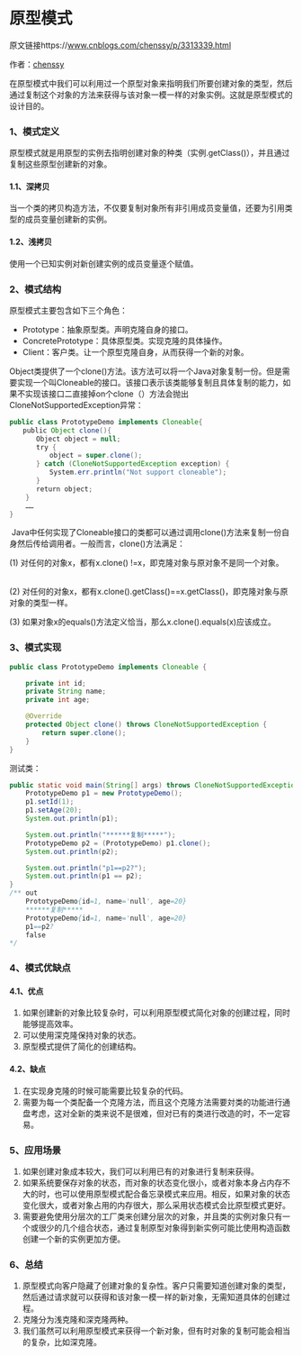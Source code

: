 # 原型模式

原文链接https://www.cnblogs.com/chenssy/p/3313339.html

作者：[chenssy](http://www.cnblogs.com/chenssy/)  

在原型模式中我们可以利用过一个原型对象来指明我们所要创建对象的类型，然后通过复制这个对象的方法来获得与该对象一模一样的对象实例。这就是原型模式的设计目的。 

### 1、模式定义

原型模式就是用原型的实例去指明创建对象的种类（实例.getClass()），并且通过复制这些原型创建新的对象。

#### 1.1、深拷贝

当一个类的拷贝构造方法，不仅要复制对象所有非引用成员变量值，还要为引用类型的成员变量创建新的实例。

#### 1.2、浅拷贝

使用一个已知实例对新创建实例的成员变量逐个赋值。

### 2、模式结构

原型模式主要包含如下三个角色：

* Prototype：抽象原型类。声明克隆自身的接口。
* ConcretePrototype：具体原型类。实现克隆的具体操作。
* Client：客户类。让一个原型克隆自身，从而获得一个新的对象。

Object类提供了一个clone()方法。该方法可以将一个Java对象复制一份。但是需要实现一个叫Cloneable的接口。该接口表示该类能够复制且具体复制的能力，如果不实现该接口二直接掉on个clone（）方法会抛出CloneNotSupportedException异常：

```java
public class PrototypeDemo implements Cloneable{
　　public Object clone(){
　　　　Object object = null;
　　　　try {
　　　　　　object = super.clone();
　　　　} catch (CloneNotSupportedException exception) {
　　　　　　System.err.println("Not support cloneable");
　　　　}
　　　　return object;
    }
    ……
}
```

 Java中任何实现了Cloneable接口的类都可以通过调用clone()方法来复制一份自身然后传给调用者。一般而言，clone()方法满足：       

 (1) 对任何的对象x，都有x.clone() !=x，即克隆对象与原对象不是同一个对象。        

(2) 对任何的对象x，都有x.clone().getClass()==x.getClass()，即克隆对象与原对象的类型一样。       

(3) 如果对象x的equals()方法定义恰当，那么x.clone().equals(x)应该成立。 

### 3、模式实现

```java
public class PrototypeDemo implements Cloneable {

    private int id;
    private String name;
    private int age;

    @Override
    protected Object clone() throws CloneNotSupportedException {
        return super.clone();
    }
}
```

测试类：

```java
public static void main(String[] args) throws CloneNotSupportedException {
    PrototypeDemo p1 = new PrototypeDemo();
    p1.setId(1);
    p1.setAge(20);
    System.out.println(p1);

    System.out.println("******复制*****");
    PrototypeDemo p2 = (PrototypeDemo) p1.clone();
    System.out.println(p2);

    System.out.println("p1==p2?");
    System.out.println(p1 == p2);
}
/** out
	PrototypeDemo{id=1, name='null', age=20}
	******复制*****
	PrototypeDemo{id=1, name='null', age=20}
	p1==p2?
	false
*/
```

### 4、模式优缺点

#### 4.1、优点

1. 如果创建新的对象比较复杂时，可以利用原型模式简化对象的创建过程，同时能够提高效率。
2. 可以使用深克隆保持对象的状态。
3. 原型模式提供了简化的创建结构。

#### 4.2、缺点

1. 在实现身克隆的时候可能需要比较复杂的代码。
2. 需要为每一个类配备一个克隆方法，而且这个克隆方法需要対类的功能进行通盘考虑，这对全新的类来说不是很难，但对已有的类进行改造的时，不一定容易。

### 5、应用场景

1. 如果创建对象成本较大，我们可以利用已有的对象进行复制来获得。
2. 如果系统要保存对象的状态，而对象的状态变化很小，或者对象本身占内存不大的时，也可以使用原型模式配合备忘录模式来应用。相反，如果对象的状态变化很大，或者对象占用的内存很大，那么采用状态模式会比原型模式更好。
3. 需要避免使用分层次的工厂类来创建分层次的对象，并且类的实例对象只有一个或很少的几个组合状态，通过复制原型对象得到新实例可能比使用构造函数创建一个新的实例更加方便。

### 6、总结

1. 原型模式向客户隐藏了创建对象的复杂性。客户只需要知道创建对象的类型，然后通过请求就可以获得和该对象一模一样的新对象，无需知道具体的创建过程。
2. 克隆分为浅克隆和深克隆两种。
3. 我们虽然可以利用原型模式来获得一个新对象，但有时对象的复制可能会相当的复杂，比如深克隆。